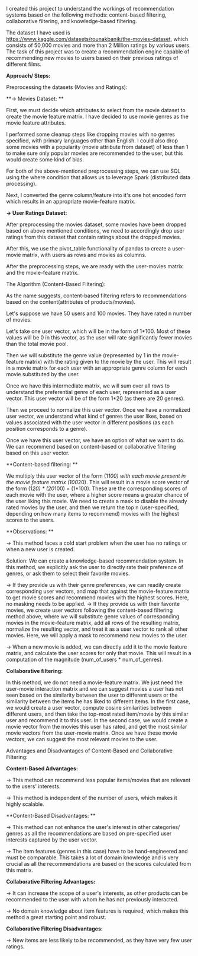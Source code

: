 I created this project to understand the workings of recommendation systems based on the following methods: content-based filtering, collaborative filtering, and knowledge-based filtering. 

The dataset I have used is https://www.kaggle.com/datasets/rounakbanik/the-movies-dataset, which consists of 50,000 movies and more than 2 Million ratings by various users. The task of this project was to create a recommendation engine capable of recommending new movies to users based on their previous ratings of different films. 

**Approach/ Steps:**

Preprocessing the datasets (Movies and Ratings): 

**-> Movies Dataset: **

First, we must decide which attributes to select from the movie dataset to create the movie feature matrix. I have decided to use movie genres as the movie feature attributes. 

I performed some cleanup steps like dropping movies with no genres specified, with primary languages other than English. I could also drop some movies with a popularity (movie attribute from dataset) of less than 1 to make sure only popular movies are recommended to the user, but this would create some kind of bias. 

For both of the above-mentioned preprocessing steps, we can use SQL using the where condition that allows us to leverage Spark (distributed data processing). 

Next, I converted the genre column/feature into it's one hot encoded form which results in an appropriate movie-feature matrix. 

**-> User Ratings Dataset:** 

After preprocessing the movies dataset, some movies have been dropped based on above mentioned conditions, we need to accordingly drop user ratings from this dataset that contain ratings about the dropped movies. 

After this, we use the pivot_table functionality of pandas to create a user-movie matrix, with users as rows and movies as columns. 

After the preprocessing steps, we are ready with the user-movies matrix and the movie-feature matrix. 

The Algorithm (Content-Based Filtering): 

As the name suggests, content-based filtering refers to recommendations based on the content(attributes of products/movies). 

Let's suppose we have 50 users and 100 movies. They have rated n number of movies. 

Let's take one user vector, which will be in the form of 1*100. Most of these values will be 0 in this vector, as the user will rate significantly fewer movies than the total movie pool. 

Then we will substitute the genre value (represented by 1 in the movie-feature matrix) with the rating given to the movie by the user. This will result in a movie matrix for each user with an appropriate genre column for each movie substituted by the user. 

Once we have this intermediate matrix, we will sum over all rows to understand the preferential genre of each user, represented as a user vector. This user vector will be of the form 1*20 (as there are 20 genres).

Then we proceed to normalize this user vector. Once we have a normalized user vector, we understand what kind of genres the user likes, based on values associated with the user vector in different positions (as each position corresponds to a genre).

Once we have this user vector, we have an option of what we want to do. We can recommend based on content-based or collaborative filtering based on this user vector. 

**Content-based filtering: **

We multiply this user vector of the form (1*100) with each movie present in the movie feature matrix (100*20). This will result in a movie score vector of the form (1*20) * (20*100) = (1*100). These are the corresponding scores of each movie with the user, where a higher score means a greater chance of the user liking this movie. We need to create a mask to disable the already rated movies by the user, and then we return the top n (user-specified, depending on how many items to recommend) movies with the highest scores to the users. 

**Observations: **

-> This method faces a cold start problem when the user has no ratings or when a new user is created. 

Solution: We can create a knowledge-based recommendation system. In this method, we explicitly ask the user to directly rate their preference of genres, or ask them to select their favorite movies. 

  -> If they provide us with their genre preferences, we can readily create corresponding user vectors, and map that against the movie-feature matrix to get movie scores and recommend movies with the highest scores. Here, no masking needs to be applied. 
  -> If they provide us with their favorite movies, we create user vectors following the content-based filtering method above, where we will substitute genre values of corresponding movies in the movie-feature matrix, add all rows of the resulting matrix, normalize the   resulting vector, and treat it as a user vector to rank all other movies. Here, we will apply a mask to recommend new movies to the user. 

-> When a new movie is added, we can directly add it to the movie feature matrix, and calculate the user scores for only that movie. This will result in a computation of the magnitude (num_of_users * num_of_genres). 

**Collaborative filtering:** 

In this method, we do not need a movie-feature matrix. We just need the user-movie interaction matrix and we can suggest movies a user has not seen based on the similarity between the user to different users or the similarity between the items he has liked to different items. In the first case, we would create a user vector, compute cosine similarities between different users, and then take the top-most rated item/movie by this similar user and recommend it to this user. In the second case, we would create a movie vector from the movies this user has rated, and get the most similar movie vectors from the user-movie matrix. Once we have these movie vectors, we can suggest the most relevant movies to the user. 


Advantages and Disadvantages of Content-Based and Collaborative Filtering: 

**Content-Based Advantages:** 

-> This method can recommend less popular items/movies that are relevant to the users' interests.

-> This method is independent of the number of users, which makes it highly scalable. 

**Content-Based Disadvantages: **

-> This method can not enhance the user's interest in other categories/ genres as all the recommendations are based on pre-specified user interests captured by the user vector.

-> The item features (genres in this case) have to be hand-engineered and must be comparable. This takes a lot of domain knowledge and is very crucial as all the recommendations are based on the scores calculated from this matrix. 

**Collaborative Filtering Advantages:** 

-> It can increase the scope of a user's interests, as other products can be recommended to the user with whom he has not previously interacted. 

-> No domain knowledge about item features is required, which makes this method a great starting point and robust.

**Collaborative Filtering Disadvantages:**

-> New items are less likely to be recommended, as they have very few user ratings. 

